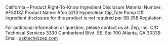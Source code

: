  
 
 
California – Product Right-To-Know Ingredient Disclosure 
Material Number: AF5213Z 
Product Name: Afco 5213 Hyperclean Cip_Tote Pump Off 
Ingredient disclosure for this product is not required per SB 258 Regulation. 
 
For additional information or question, please contact us at: 
Zep, Inc. 
C/O Technical Services 
3330 Cumberland Blvd. SE, Ste 700 
Atlanta, GA 30339 
Email: asktech@zep.com 
 
 
 
 
